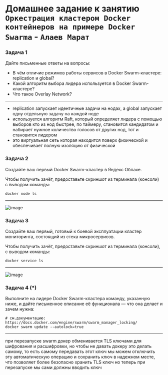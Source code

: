 # Домашнее задание к занятию `Оркестрация кластером Docker контейнеров на примере Docker Swarmа` - `Алаев Марат`


### Задача 1

Дайте письменные ответы на вопросы:
- В чём отличие режимов работы сервисов в Docker Swarm-кластере: replication и global?
- Какой алгоритм выбора лидера используется в Docker Swarm-кластере?
- Что такое Overlay Network?

___


- replication запускает идентичные задачи на нодах, а global запускает одну отдельную задачу на каждой ноде
- используется алгоритм Raft, который определяет лидера с помощью выборов 
кто из нод быстрее, по таймеру,  становится кандидатом и набирает нужное количество голосов от других нод, тот и становится лидером
- это виртуальная сеть которая находится поверх физической и обеспечивает полную изоляцию от физической




### Задача 2

Создайте ваш первый Docker Swarm-кластер в Яндекс Облаке.

Чтобы получить зачёт, предоставьте скриншот из терминала (консоли) с выводом команды:

```
docker node ls
```
___

![image](https://github.com/MaratAlaev/gitlab-hw/assets/46092593/31991382-6fe8-456f-93a6-f3c00d77d0b1)


### Задача 3

Создайте ваш первый, готовый к боевой эксплуатации кластер мониторинга, состоящий из стека микросервисов.

Чтобы получить зачёт, предоставьте скриншот из терминала (консоли), с выводом команды:

```
docker service ls
```
___

![image](https://github.com/MaratAlaev/gitlab-hw/assets/46092593/ca1461d4-2746-4e8b-b504-1ac53a693527)

### Задача 4 (*)

Выполните на лидере Docker Swarm-кластера команду, указанную ниже, и дайте письменное описание её функционала — что она делает и зачем нужна:

```
# см.документацию: https://docs.docker.com/engine/swarm/swarm_manager_locking/
docker swarm update --autolock=true
```
___

при перезапуске swarm докер обменивается TLS ключами для шифрования и расшифровки, но чтобы не давать докеру это делать самому, то есть самому передавать этот ключ
мы  можем отключить эту автоматическую операцию и сохранить ключ в надежном месте, что позволяет более безопасно хранить TLS ключ
но теперь при перезапуске мы сами должны вводить ключ  
